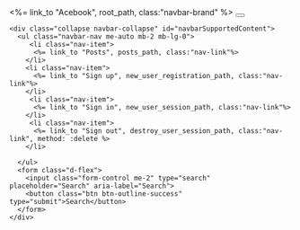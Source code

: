 <nav class="navbar navbar-expand-lg navbar-dark bg-dark">
  <div class="container-fluid">
    <%= link_to "Acebook",  root_path, class:"navbar-brand" %>
    <button class="navbar-toggler" type="button" data-bs-toggle="collapse" data-bs-target="#navbarSupportedContent" aria-controls="navbarSupportedContent" aria-expanded="false" aria-label="Toggle navigation">
      <span class="navbar-toggler-icon"></span>
    </button>
    
    <div class="collapse navbar-collapse" id="navbarSupportedContent">
      <ul class="navbar-nav me-auto mb-2 mb-lg-0">
         <li class="nav-item">
          <%= link_to "Posts", posts_path, class:"nav-link"%>
        </li>
        <li class="nav-item">
          <%= link_to "Sign up", new_user_registration_path, class:"nav-link"%>
        </li>
         <li class="nav-item">
          <%= link_to "Sign in", new_user_session_path, class:"nav-link"%>
        </li>
         <li class="nav-item">
          <%= link_to "Sign out", destroy_user_session_path, class:"nav-link", method: :delete %>
        </li>

      </ul>
      <form class="d-flex">
        <input class="form-control me-2" type="search" placeholder="Search" aria-label="Search">
        <button class="btn btn-outline-success" type="submit">Search</button>
      </form>
    </div>

  </div>
</nav>
